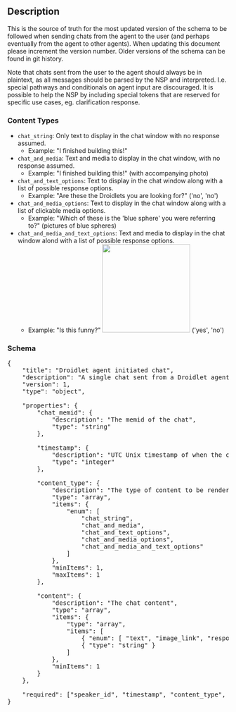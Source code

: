## Description ##
This is the source of truth for the most updated version of the schema to be followed when sending chats from the agent to the user (and perhaps eventually from the agent to other agents).  When updating this document please increment the version number.  Older versions of the schema can be found in git history.

Note that chats sent from the user to the agent should always be in plaintext, as all messages should be parsed by the NSP and interpreted.  I.e. special pathways and conditionals on agent input are discouraged.  It is possible to help the NSP by including special tokens that are reserved for specific use cases, eg. clarification response.

### Content Types ###
 - `chat_string`: Only text to display in the chat window with no response assumed.
    - Example: "I finished building this!"
 - `chat_and_media`: Text and media to display in the chat window, with no response assumed.
    - Example: "I finished building this!" (with accompanying photo)
 - `chat_and_text_options`: Text to display in the chat window along with a list of possible response options.
    - Example: "Are these the Droidlets you are looking for?" ('no', 'no')
 - `chat_and_media_options`: Text to display in the chat window along with a list of clickable media options.
    - Example: "Which of these is the 'blue sphere' you were referring to?" (pictures of blue spheres)
 - `chat_and_media_and_text_options`: Text and media to display in the chat window alond with a list of possible response options.
    - Example: "Is this funny?" <img src='https://external-preview.redd.it/hWh_8TpqrT6zAwpzHJ_m9Rx3iHjc_yI4zSI6aazMFTc.jpg?auto=webp&s=6d8006ac3edca5bad98dd7b5b9a4a8d5554eaff0' width="200"> ('yes', 'no')

### Schema ###

<pre>
{
	"title": "Droidlet agent initiated chat",
	"description": "A single chat sent from a Droidlet agent to the user",
	"version": 1,
	"type": "object",

	"properties": {
		"chat_memid": {
			"description": "The memid of the chat",
			"type": "string"
		},

		"timestamp": {
			"description": "UTC Unix timestamp of when the chat was sent, in milliseconds",
			"type": "integer"
		},

		"content_type": {
			"description": "The type of content to be rendered to the user",
			"type": "array",
			"items": {
				"enum": [
					"chat_string",
					"chat_and_media",
					"chat_and_text_options",
					"chat_and_media_options",
					"chat_and_media_and_text_options"
				]
			},
			"minItems": 1,
			"maxItems": 1
		},

		"content": {
			"description": "The chat content",
			"type": "array",
			"items": {
				"type": "array",
				"items": [
					{ "enum": [ "text", "image_link", "response_option", "response_image_link" ] },
					{ "type": "string" }
				]
			},
			"minItems": 1
		}
	},

	"required": ["speaker_id", "timestamp", "content_type", "content"]
}
</pre>
